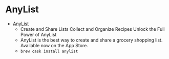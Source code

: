 # AnyList
- [AnyList](https://www.anylistapp.com/)
  -  Create and Share Lists Collect and Organize Recipes Unlock the Full Power of AnyList
  - AnyList is the best way to create and share a grocery shopping list. Available now on the App Store.
  - `brew cask install anylist`
